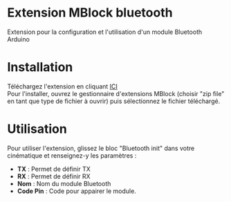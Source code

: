 # Extension MBlock bluetooth
Extension pour la configuration et l'utilisation d'un module Bluetooth Arduino
<br />
# Installation
Téléchargez l'extension en cliquant <a href="https://github.com/paulcoiffier/bluetooth_extension/raw/master/dist/Controleur%20moteur.zip">ICI</a>
<br />
Pour l'installer, ouvrez le gestionnaire d'extensions MBlock (choisir "zip file" en tant que type de fichier à ouvrir) puis sélectionnez le fichier téléchargé.

# Utilisation
Pour utiliser l'extension, glissez le bloc "Bluetooth init" dans votre cinématique et renseignez-y les paramètres : 
- <strong>TX</strong> : Permet de définir TX
- <strong>RX</strong> : Permet de définir RX 
- <strong>Nom</strong> : Nom du module Bluetooth
- <strong>Code Pin</strong> : Code pour appairer le module.
<br />